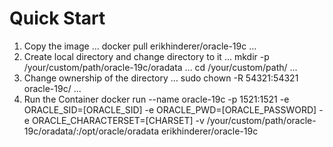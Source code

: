 # Quick Start

1. Copy the image
...
docker pull erikhinderer/oracle-19c
...
2. Create local directory and change directory to it
...
mkdir -p /your/custom/path/oracle-19c/oradata
...
cd /your/custom/path/
...
3. Change ownership of the directory
...
sudo chown -R 54321:54321 oracle-19c/
...
4. Run the Container docker run --name oracle-19c
-p 1521:1521
-e ORACLE_SID=[ORACLE_SID]
-e ORACLE_PWD=[ORACLE_PASSWORD]
-e ORACLE_CHARACTERSET=[CHARSET]
-v /your/custom/path/oracle-19c/oradata/:/opt/oracle/oradata
erikhinderer/oracle-19c
